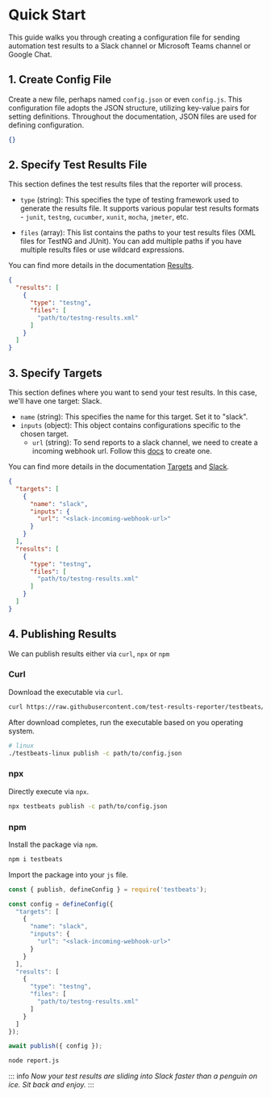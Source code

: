 # Quick Start

This guide walks you through creating a configuration file for sending automation test results to a Slack channel or Microsoft Teams channel or Google Chat.

## 1. Create Config File

Create a new file, perhaps named `config.json` or even `config.js`. This configuration file adopts the JSON structure, utilizing key-value pairs for setting definitions. Throughout the documentation, JSON files are used for defining configuration.

```json
{}
```

## 2. Specify Test Results File

This section defines the test results files that the reporter will process.

- `type` (string): This specifies the type of testing framework used to generate the results file. It supports various popular test results formats - `junit`, `testng`, `cucumber`, `xunit`, `mocha`, `jmeter`, etc.

- `files` (array): This list contains the paths to your test results files (XML files for TestNG and JUnit). You can add multiple paths if you have multiple results files or use wildcard expressions.

You can find more details in the documentation [Results](/guides/results).

```json
{
  "results": [
    {
      "type": "testng",
      "files": [
        "path/to/testng-results.xml"
      ]
    }
  ]
}
```

## 3. Specify Targets


This section defines where you want to send your test results. In this case, we'll have one target: Slack.

- `name` (string): This specifies the name for this target. Set it to "slack".
- `inputs` (object): This object contains configurations specific to the chosen target.
  - `url` (string): To send reports to a slack channel, we need to create a incoming webhook url. Follow this [docs](https://api.slack.com/messaging/webhooks) to create one.


You can find more details in the documentation [Targets](/guides/targets) and [Slack](/targets/slack).


```json
{
  "targets": [
    {
      "name": "slack",
      "inputs": {
        "url": "<slack-incoming-webhook-url>"
      }
    }
  ],
  "results": [
    {
      "type": "testng",
      "files": [
        "path/to/testng-results.xml"
      ]
    }
  ]
}
```

## 4. Publishing Results

We can publish results either via `curl`, `npx` or `npm`

### Curl

Download the executable via `curl`.

```sh
curl https://raw.githubusercontent.com/test-results-reporter/testbeats/main/scripts/download-latest.sh | bash
```

After download completes, run the executable based on you operating system.

```sh
# linux
./testbeats-linux publish -c path/to/config.json
```

### npx

Directly execute via `npx`.

```sh
npx testbeats publish -c path/to/config.json
```

### npm

Install the package via `npm`.

```sh
npm i testbeats
```

Import the package into your `js` file.

```js
const { publish, defineConfig } = require('testbeats');

const config = defineConfig({
  "targets": [
    {
      "name": "slack",
      "inputs": {
        "url": "<slack-incoming-webhook-url>"
      }
    }
  ],
  "results": [
    {
      "type": "testng",
      "files": [
        "path/to/testng-results.xml"
      ]
    }
  ]
});

await publish({ config });
```

```sh
node report.js
```

::: info
*Now your test results are sliding into Slack faster than a penguin on ice. Sit back and enjoy.*
:::